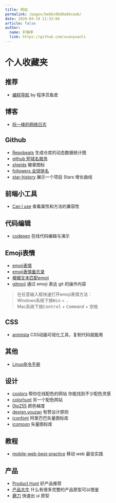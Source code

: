 ```yaml
---
title: 网站
permalink: /pages/beb6c0bd8a66cea6/
date: 2020-04-19 11:33:04
article: false
author: 
  name: 轩辕李
  link: https://github.com/xuanyuanli
---
```

# 个人收藏夹

## 推荐
* [编程导航](https://www.code-nav.cn/) by 程序员鱼皮

<!-- more -->

## 博客
* [阮一峰的网络日志](http://www.ruanyifeng.com/blog/)


## Github
* [Repobeats](https://repobeats.axiom.co/) 生成仓库的动态数据统计图
* [github 短域名服务](https://git.io/)
* [shields](https://shields.io/) 徽章图标
* [followers 全球排名](https://wangchujiang.com/github-rank/index.html)
* [star-history](https://star-history.t9t.io/) 展示一个项目 Stars 增长曲线

## 前端小工具
* [Can I use](https://caniuse.com/) 查看属性和方法的兼容性


## 代码编辑
* [codepen](https://codepen.io) 在线代码编辑与演示

## Emoji表情
* [emoji表情](https://emojipedia.org/)
* [emoji表情备忘录](https://www.webfx.com/tools/emoji-cheat-sheet)
* [根据文本匹配emoji](https://translate.yandex.com/?lang=zh-emj)
* [gitmoji](https://github.com/carloscuesta/gitmoji) 通过 emoji 表达 git 的操作内容

> 在任意输入框快速打开emoji表情方法：<br/>
> Windows系统下按<kbd>Win</kbd> + <kbd>.</kbd><br/>
> Mac系统下按<kbd>Control</kbd> + <kbd>Command</kbd> + <kbd>空格</kbd>


## CSS
* [animista](https://animista.net/) CSS动画可视化工具，复制代码就能用

## 其他
* [Linux命令手册](https://ipcmen.com/)


## 设计
- [coolors](https://coolors.co/) 帮你在线配色的网站 你能找到不少配色灵感
- [colorhunt](http://colorhunt.co/) 另一个配色网站
- [0to255](https://www.0to255.com/) 颜色梯度
- [design.youzan](http://design.youzan.com/) 有赞设计原则
- [iconfont](https://www.iconfont.cn/) 阿里巴巴矢量图标库
- [icomoon](https://icomoon.io/) 矢量图标库


## 教程
- [mobile-web-best-practice](https://github.com/mcuking/mobile-web-best-practice) 移动 web 最佳实践

## 产品
- [Product Hunt](https://www.producthunt.com/) 好产品推荐
- [产品大牛](http://www.pmdaniu.com/) 什么有很多完整的产品原型可以借鉴
- [磨刀](https://modao.cc/pricing) 快速出 ui 原型
